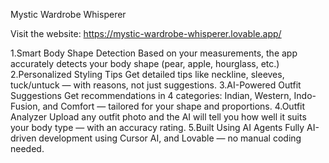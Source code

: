 Mystic Wardrobe Whisperer


Visit the website: https://mystic-wardrobe-whisperer.lovable.app/ 


1.Smart Body Shape Detection
Based on your measurements, the app accurately detects your body shape (pear, apple, hourglass, etc.)
2.Personalized Styling Tips
Get detailed tips like neckline, sleeves, tuck/untuck — with reasons, not just suggestions.
3.AI-Powered Outfit Suggestions
Get recommendations in 4 categories: Indian, Western, Indo-Fusion, and Comfort — tailored for your shape and proportions.
4.Outfit Analyzer
Upload any outfit photo and the AI will tell you how well it suits your body type — with an accuracy rating.
5.Built Using AI Agents
Fully AI-driven development using  Cursor AI, and Lovable — no manual coding needed.

